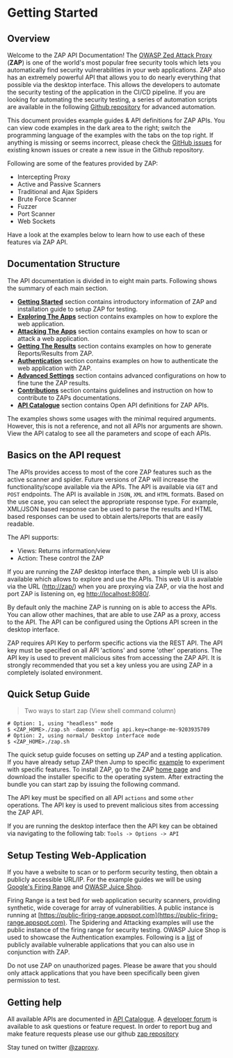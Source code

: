 <a name="welcome"></a>Getting Started
=====================

Overview
--------

Welcome to the ZAP API Documentation! The [OWASP Zed Attack Proxy](https://www.owasp.org/index.php/OWASP_Zed_Attack_Proxy_Project) (**ZAP**) 
is one of the world's most popular free security tools which lets you automatically find security vulnerabilities in your 
web applications. ZAP also has an extremely powerful API that allows you to do nearly everything that possible via the desktop interface.
This allows the developers to automate the security testing of the application in the CI/CD pipeline. If you are looking for
automating the security testing, a series of automation scripts are available in the following [Github repository](https://github.com/zaproxy/community-scripts) 
for advanced automation.


This document provides example guides & API definitions for ZAP APIs. You can view code examples in the dark area to 
the right; switch the programming language of the examples with the tabs on the top right. If anything is missing or seems 
incorrect, please check the [GitHub issues](https://github.com/zaproxy/zaproxy/issues) for existing known issues or create a new issue
in the Github repository.

Following are some of the features provided by ZAP:

* Intercepting Proxy
* Active and Passive Scanners
* Traditional and Ajax Spiders
* Brute Force Scanner
* Fuzzer
* Port Scanner
* Web Sockets

Have a look at the examples below to learn how to use each of these features via ZAP API.

Documentation Structure
---------------

The API documentation is divided in to eight main parts. Following shows the summary of each main section.

* [**Getting Started**](#welcome) section contains introductory information of ZAP and installation guide to setup ZAP for testing.
* [**Exploring The Apps**](#explore) section contains examples on how to explore the web application.
* [**Attacking The Apps**](#attack) section contains examples on how to scan or attack a web application.
* [**Getting The Results**](#results) section contains examples on how to generate Reports/Results from ZAP.
* [**Authentication**](#auth) section contains examples on how to authenticate the web application with ZAP.
* [**Advanced Settings**](#examples) section contains advanced configurations on how to fine tune the ZAP results.
* [**Contributions**](#contribution) section contains guidelines and instruction on how to contribute to ZAPs documentations.
* [**API Catalogue**](#api_catalogue) section contains Open API definitions for ZAP APIs. 

<aside class="notice">
The examples shows some usages with the minimal required arguments. However, this is not a reference, and not all APIs 
nor arguments are shown. View the API catalog to see all the parameters and scope of each APIs.
</aside>


Basics on the API request
-------------------------

The APIs provides access to most of the core ZAP features such as the active scanner and spider. Future versions of ZAP 
will increase the functionality/scope available via the APIs. The API is available via `GET` and `POST` endpoints. 
The API is available in `JSON`, `XML` and `HTML` formats. Based on the use case, you can select the appropriate response type. 
For example, XML/JSON based response can be used to parse the results and HTML based responses can be used to obtain alerts/reports 
that are easily readable.

The API supports:

* Views: Returns information/view
* Action: These control the ZAP

If you are running the ZAP desktop interface then, a simple web UI is also available which allows to explore and use the APIs. 
This web UI is available via the URL ([http://zap/](http://zap/)) when you are proxying via ZAP, or via the host and port ZAP 
is listening on, eg [http://localhost:8080/](http://localhost:8080/). 

By default only the machine ZAP is running on is able to access the APIs. You can allow other machines, that are able to 
use ZAP as a proxy, access to the API. The API can be configured using the Options API screen in the desktop interface.

<aside class="notice">
ZAP requires API Key to perform specific actions via the REST API. The API key must be specified on all API 'actions' and some 'other' operations. 
The API key is used to prevent malicious sites from accessing the ZAP API. It is strongly recommended that you set a key 
unless you are using ZAP in a completely isolated environment.
</aside>

Quick Setup Guide
---------------


> Two ways to start zap (View shell command column)

``` shell
# Option: 1, using "headless" mode
$ <ZAP_HOME>./zap.sh -daemon -config api.key=change-me-9203935709
# Option: 2, using normal/ Desktop interface mode
$ <ZAP_HOME>./zap.sh
```

The quick setup guide focuses on setting up _ZAP_ and a testing application. If you have already setup ZAP then Jump to 
specific [example](#examples) to experiment with specific features. To install ZAP, go to the ZAP 
[home page](https://github.com/zaproxy/zaproxy/wiki/Downloads) and download the installer specific to the 
operating system. After extracting the bundle you can start zap by issuing the following command.

The API key must be specified on all API `actions` and some `other` operations. The API key is used to prevent malicious 
sites from accessing the ZAP API. 

If you are running the desktop interface then the API key can be obtained via navigating to the following tab: `Tools -> Options -> API`

Setup Testing Web-Application
---------------

If you have a website to scan or to perform security testing, then obtain a publicly accessible URL/IP. For the example guides we will be using 
[Google's Firing Range](https://github.com/google/firing-range) and [OWASP Juice Shop](https://github.com/bkimminich/juice-shop).

Firing Range is a test bed for web application security scanners, providing synthetic, wide coverage for array of vulnerabilities. 
A public instance is running at [https://public-firing-range.appspot.com](https://public-firing-range.appspot.com).
The Spidering and Attacking examples will use the public instance of the firing range for security testing. OWASP Juice Shop is used 
to showcase the Authentication examples. Following is a [list](https://www.owasp.org/index.php/OWASP_Vulnerable_Web_Applications_Directory_Project#tab=On-Line_apps) 
of publicly available vulnerable applications that you can also use in conjunction with ZAP.

<aside class="warning">
Do not use ZAP on unauthorized pages. Please be aware that you should only attack applications that you have been 
specifically been given permission to test.
</aside>

Getting help
------------

All available APIs are documented in [API Catalogue](#interface). A [developer forum](https://groups.google.com/d/forum/zaproxy-develop) is 
available to ask questions or feature request. In order to report bug and make feature requests please use our github [zap repository](https://github.com/zaproxy/zaproxy/issues)

Stay tuned on twitter [@zaproxy](https://twitter.com/zaproxy).
